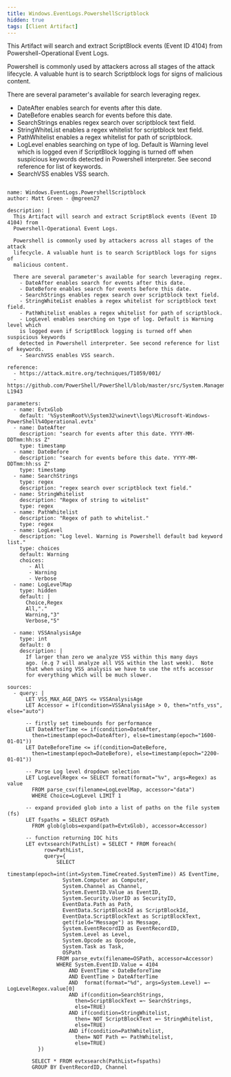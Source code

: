 ```yaml
---
title: Windows.EventLogs.PowershellScriptblock
hidden: true
tags: [Client Artifact]
---
```


This Artifact will search and extract ScriptBlock events (Event ID 4104) from
Powershell-Operational Event Logs.

Powershell is commonly used by attackers across all stages of the attack
lifecycle. A valuable hunt is to search Scriptblock logs for signs of
malicious content.

There are several parameter's available for search leveraging regex.
  - DateAfter enables search for events after this date.
  - DateBefore enables search for events before this date.
  - SearchStrings enables regex search over scriptblock text field.
  - StringWhiteList enables a regex whitelist for scriptblock text field.
  - PathWhitelist enables a regex whitelist for path of scriptblock.
  - LogLevel enables searching on type of log. Default is Warning level which
  is logged even if ScriptBlock logging is turned off when suspicious keywords
  detected in Powershell interpreter. See second reference for list of keywords.
  - SearchVSS enables VSS search.


<pre><code class="language-yaml">
name: Windows.EventLogs.PowershellScriptblock
author: Matt Green - @mgreen27

description: |
  This Artifact will search and extract ScriptBlock events (Event ID 4104) from
  Powershell-Operational Event Logs.

  Powershell is commonly used by attackers across all stages of the attack
  lifecycle. A valuable hunt is to search Scriptblock logs for signs of
  malicious content.

  There are several parameter's available for search leveraging regex.
    - DateAfter enables search for events after this date.
    - DateBefore enables search for events before this date.
    - SearchStrings enables regex search over scriptblock text field.
    - StringWhiteList enables a regex whitelist for scriptblock text field.
    - PathWhitelist enables a regex whitelist for path of scriptblock.
    - LogLevel enables searching on type of log. Default is Warning level which
    is logged even if ScriptBlock logging is turned off when suspicious keywords
    detected in Powershell interpreter. See second reference for list of keywords.
    - SearchVSS enables VSS search.

reference:
  - https://attack.mitre.org/techniques/T1059/001/
  - https://github.com/PowerShell/PowerShell/blob/master/src/System.Management.Automation/engine/runtime/CompiledScriptBlock.cs#L1781-L1943

parameters:
  - name: EvtxGlob
    default: '%SystemRoot%\System32\winevt\logs\Microsoft-Windows-PowerShell%4Operational.evtx'
  - name: DateAfter
    description: "search for events after this date. YYYY-MM-DDTmm:hh:ss Z"
    type: timestamp
  - name: DateBefore
    description: "search for events before this date. YYYY-MM-DDTmm:hh:ss Z"
    type: timestamp
  - name: SearchStrings
    type: regex
    description: "regex search over scriptblock text field."
  - name: StringWhitelist
    description: "Regex of string to witelist"
    type: regex
  - name: PathWhitelist
    description: "Regex of path to whitelist."
    type: regex
  - name: LogLevel
    description: "Log level. Warning is Powershell default bad keyword list."
    type: choices
    default: Warning
    choices:
       - All
       - Warning
       - Verbose
  - name: LogLevelMap
    type: hidden
    default: |
      Choice,Regex
      All,"."
      Warning,"3"
      Verbose,"5"

  - name: VSSAnalysisAge
    type: int
    default: 0
    description: |
      If larger than zero we analyze VSS within this many days
      ago. (e.g 7 will analyze all VSS within the last week).  Note
      that when using VSS analysis we have to use the ntfs accessor
      for everything which will be much slower.

sources:
  - query: |
      LET VSS_MAX_AGE_DAYS &lt;= VSSAnalysisAge
      LET Accessor = if(condition=VSSAnalysisAge &gt; 0, then="ntfs_vss", else="auto")

      -- firstly set timebounds for performance
      LET DateAfterTime &lt;= if(condition=DateAfter,
        then=timestamp(epoch=DateAfter), else=timestamp(epoch="1600-01-01"))
      LET DateBeforeTime &lt;= if(condition=DateBefore,
        then=timestamp(epoch=DateBefore), else=timestamp(epoch="2200-01-01"))

      -- Parse Log level dropdown selection
      LET LogLevelRegex &lt;= SELECT format(format="%v", args=Regex) as value
        FROM parse_csv(filename=LogLevelMap, accessor="data")
        WHERE Choice=LogLevel LIMIT 1

      -- expand provided glob into a list of paths on the file system (fs)
      LET fspaths = SELECT OSPath
        FROM glob(globs=expand(path=EvtxGlob), accessor=Accessor)

      -- function returning IOC hits
      LET evtxsearch(PathList) = SELECT * FROM foreach(
            row=PathList,
            query={
                SELECT
                  timestamp(epoch=int(int=System.TimeCreated.SystemTime)) AS EventTime,
                  System.Computer as Computer,
                  System.Channel as Channel,
                  System.EventID.Value as EventID,
                  System.Security.UserID as SecurityID,
                  EventData.Path as Path,
                  EventData.ScriptBlockId as ScriptBlockId,
                  EventData.ScriptBlockText as ScriptBlockText,
                  get(field="Message") as Message,
                  System.EventRecordID as EventRecordID,
                  System.Level as Level,
                  System.Opcode as Opcode,
                  System.Task as Task,
                  OSPath
                FROM parse_evtx(filename=OSPath, accessor=Accessor)
                WHERE System.EventID.Value = 4104
                    AND EventTime &lt; DateBeforeTime
                    AND EventTime &gt; DateAfterTime
                    AND  format(format="%d", args=System.Level) =~ LogLevelRegex.value[0]
                    AND if(condition=SearchStrings,
                      then=ScriptBlockText =~ SearchStrings,
                      else=TRUE)
                    AND if(condition=StringWhitelist,
                      then= NOT ScriptBlockText =~ StringWhitelist,
                      else=TRUE)
                    AND if(condition=PathWhitelist,
                      then= NOT Path =~ PathWhitelist,
                      else=TRUE)
          })

        SELECT * FROM evtxsearch(PathList=fspaths)
        GROUP BY EventRecordID, Channel

</code></pre>

